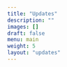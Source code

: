 ```yaml
---
title: "Updates"
description: ""
images: []
draft: false
menu: main
weight: 5
layout: "updates"
---
```

